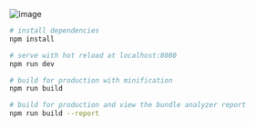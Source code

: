  ![image](https://github.com/wl001/vue2-elm/blob/master/images/elm.gif)

        
``` bash
# install dependencies
npm install

# serve with hot reload at localhost:8080
npm run dev

# build for production with minification
npm run build

# build for production and view the bundle analyzer report
npm run build --report
```
